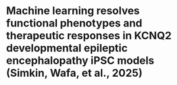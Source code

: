# Machine learning resolves functional phenotypes and therapeutic responses in KCNQ2 developmental epileptic encephalopathy iPSC models (Simkin, Wafa, et al., 2025)
